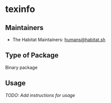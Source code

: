 # texinfo

## Maintainers

* The Habitat Maintainers: <humans@habitat.sh>

## Type of Package

Binary package

## Usage

*TODO: Add instructions for usage*
